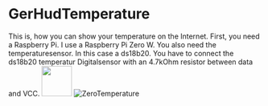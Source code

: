 # GerHudTemperature


This is, how you can show your temperature on the Internet. First, you need a Raspberry Pi. I use a Raspberry Pi Zero W. You also need the temperaturesensor. In this case a ds18b20. You have to connect the ds18b20 temperatur Digitalsensor with an 4.7kOhm resistor between data and VCC.
<img src="[http://url/image.png](https://github.com/GerHud/GerHudTemperature/assets/113985447/f18b8b5d-ec12-428b-8e68-5794142caf19)" height="60" width="60">
![ZeroTemperature](https://github.com/GerHud/GerHudTemperature/assets/113985447/f18b8b5d-ec12-428b-8e68-5794142caf19)
